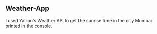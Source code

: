 <h2>Weather-App</h2>

I used Yahoo's Weather API to get the sunrise time in the city Mumbai printed in the console. 
